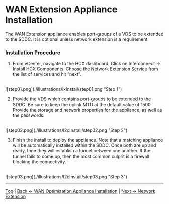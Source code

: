 # WAN Extension Appliance Installation
The WAN Extension appliance enables port-groups of a VDS to be extended to the SDDC. It is optional unless network extension is a requirement.



### Installation Procedure
1. From vCenter, navigate to the HCX dashboard. Click on Interconnect -> Install HCX Components. Choose the Network Extension Service from the list of services and hit "next".
<br>
![step01.png](./illustrations/ixInstall/step01.png "Step 1")

2. Provide the VDS which contains port-groups to be extended to the SDDC. Be sure to keep the uplink MTU at the default value of 1500. Provide the storage and network properties for the appliance, as well as the passwords.
<br>
![step02.png](./illustrations/l2cInstall/step02.png "Step 2")

3. Finish the install to deploy the appliance. Note that a matching appliance will be automatically installed within the SDDC. Once both are up and ready, then they will establish a tunnel between one another. If the tunnel fails to come up, then the most common culprit is a firewall blocking the connectivity.
<br>
![step03.png](./illustrations/l2cInstall/step03.png "Step 3")


---
[Top](./README.md) | [Back <- WAN Optimization Appliance Installation](./05_wanOptInstallation.md) | [Next -> Network Extension](./07_networkExtension.md)

